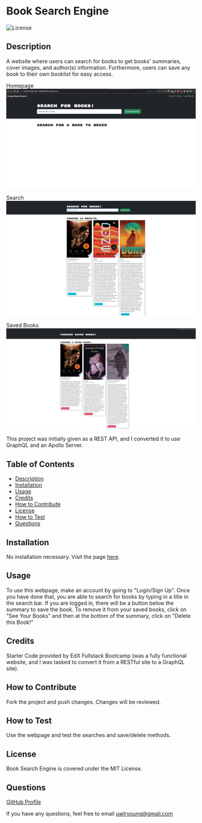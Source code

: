# Book Search Engine
![License](https://img.shields.io/badge/License-MIT_License-blue.svg)

## Description
A website where users can search for books to get books' summaries, cover images, and author(s) information. Furthermore, users can save any book to their own booklist for easy access. 

Homepage
![homepage](/assets/book-home.png)

Search
![search](/assets/search.png)

Saved Books
![saved](/assets/savedBooks.png)

This project was initially given as a REST API, and I converted it to use GraphQL and an Apollo Server. 

## Table of Contents 
- [Description](#description)
- [Installation](#installation)
- [Usage](#usage)
- [Credits](#credits)
- [How to Contribute](#how-to-contribute)
- [License](#license)
- [How to Test](#how-to-test)
- [Questions](#questions)


## Installation
No installation necessary. Visit the page [here](https://thawing-refuge-33071-1896c5f319f3.herokuapp.com/). 

## Usage
To use this webpage, make an account by going to "Login/Sign Up". Once you have done that, you are able to search for books by typing in a title in the search bar. If you are logged in, there will be a button below the summary to save the book. To remove it from your saved books, click on "See Your Books" and then at the bottom of the summary, click on "Delete this Book!"

## Credits
Starter Code provided by EdX Fullstack Bootcamp (was a fully functional website, and I was tasked to convert it from a RESTful site to a GraphQL site).

## How to Contribute
Fork the project and push changes. Changes will be reviewed. 

## How to Test
Use the webpage and test the searches and save/delete methods. 

## License 
Book Search Engine is covered under the MIT License.

## Questions
[GitHub Profile](https://github.com/uwlryoung)

If you have any questions, feel free to email uwlryoung@gmail.com


